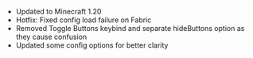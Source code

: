 - Updated to Minecraft 1.20
- Hotfix: Fixed config load failure on Fabric
- Removed Toggle Buttons keybind and separate hideButtons option as they cause confusion
- Updated some config options for better clarity